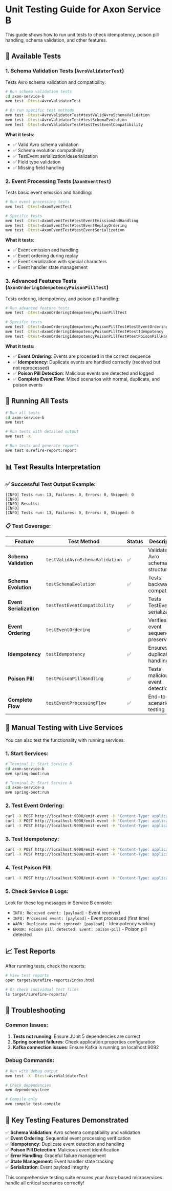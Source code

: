 # Unit Testing Guide for Axon Service B

This guide shows how to run unit tests to check idempotency, poison pill handling, schema validation, and other features.

## 🧪 Available Tests

### 1. **Schema Validation Tests** (`AvroValidatorTest`)
Tests Avro schema validation and compatibility:

```bash
# Run schema validation tests
cd axon-service-b
mvn test -Dtest=AvroValidatorTest

# Or run specific test methods
mvn test -Dtest=AvroValidatorTest#testValidAvroSchemaValidation
mvn test -Dtest=AvroValidatorTest#testSchemaEvolution
mvn test -Dtest=AvroValidatorTest#testTestEventCompatibility
```

**What it tests:**
- ✅ Valid Avro schema validation
- ✅ Schema evolution compatibility  
- ✅ TestEvent serialization/deserialization
- ✅ Field type validation
- ✅ Missing field handling

### 2. **Event Processing Tests** (`AxonEventTest`)
Tests basic event emission and handling:

```bash
# Run event processing tests
mvn test -Dtest=AxonEventTest

# Specific tests
mvn test -Dtest=AxonEventTest#testEventEmissionAndHandling
mvn test -Dtest=AxonEventTest#testEventReplayOrdering
mvn test -Dtest=AxonEventTest#testEventSerialization
```

**What it tests:**
- ✅ Event emission and handling
- ✅ Event ordering during replay
- ✅ Event serialization with special characters
- ✅ Event handler state management

### 3. **Advanced Features Tests** (`AxonOrderingIdempotencyPoisonPillTest`)
Tests ordering, idempotency, and poison pill handling:

```bash
# Run advanced feature tests
mvn test -Dtest=AxonOrderingIdempotencyPoisonPillTest

# Specific tests
mvn test -Dtest=AxonOrderingIdempotencyPoisonPillTest#testEventOrdering
mvn test -Dtest=AxonOrderingIdempotencyPoisonPillTest#testIdempotency
mvn test -Dtest=AxonOrderingIdempotencyPoisonPillTest#testPoisonPillHandling
```

**What it tests:**
- ✅ **Event Ordering**: Events are processed in the correct sequence
- ✅ **Idempotency**: Duplicate events are handled correctly (received but not reprocessed)
- ✅ **Poison Pill Detection**: Malicious events are detected and logged
- ✅ **Complete Event Flow**: Mixed scenarios with normal, duplicate, and poison events

## 🚀 Running All Tests

```bash
# Run all tests
cd axon-service-b
mvn test

# Run tests with detailed output
mvn test -X

# Run tests and generate reports
mvn test surefire-report:report
```

## 📊 Test Results Interpretation

### ✅ **Successful Test Output Example:**
```
[INFO] Tests run: 13, Failures: 0, Errors: 0, Skipped: 0
[INFO] 
[INFO] Results:
[INFO] 
[INFO] Tests run: 13, Failures: 0, Errors: 0, Skipped: 0
```

### 📋 **Test Coverage:**

| Feature | Test Method | Status | Description |
|---------|-------------|--------|-------------|
| **Schema Validation** | `testValidAvroSchemaValidation` | ✅ | Validates Avro schema structure |
| **Schema Evolution** | `testSchemaEvolution` | ✅ | Tests backward compatibility |
| **Event Serialization** | `testTestEventCompatibility` | ✅ | Tests TestEvent serialization |
| **Event Ordering** | `testEventOrdering` | ✅ | Verifies event sequence preservation |
| **Idempotency** | `testIdempotency` | ✅ | Ensures duplicate handling |
| **Poison Pill** | `testPoisonPillHandling` | ✅ | Tests malicious event detection |
| **Complete Flow** | `testEventProcessingFlow` | ✅ | End-to-end scenario testing |

## 🔧 Manual Testing with Live Services

You can also test the functionality with running services:

### 1. **Start Services:**
```bash
# Terminal 1: Start Service B
cd axon-service-b
mvn spring-boot:run

# Terminal 2: Start Service A  
cd axon-service-a
mvn spring-boot:run
```

### 2. **Test Event Ordering:**
```bash
curl -X POST http://localhost:9090/emit-event -H "Content-Type: application/json" -d '"event1"'
curl -X POST http://localhost:9090/emit-event -H "Content-Type: application/json" -d '"event2"'
curl -X POST http://localhost:9090/emit-event -H "Content-Type: application/json" -d '"event3"'
```

### 3. **Test Idempotency:**
```bash
curl -X POST http://localhost:9090/emit-event -H "Content-Type: application/json" -d '"duplicate-test"'
curl -X POST http://localhost:9090/emit-event -H "Content-Type: application/json" -d '"duplicate-test"'
```

### 4. **Test Poison Pill:**
```bash
curl -X POST http://localhost:9090/emit-event -H "Content-Type: application/json" -d '"poison-pill"'
```

### 5. **Check Service B Logs:**
Look for these log messages in Service B console:
- `INFO: Received event: [payload]` - Event received
- `INFO: Processed event: [payload]` - Event processed (first time)
- `WARN: Duplicate event ignored: [payload]` - Idempotency working
- `ERROR: Poison pill detected! Event: poison-pill` - Poison pill detected

## 📈 Test Reports

After running tests, check the reports:
```bash
# View test reports
open target/surefire-reports/index.html

# Or check individual test files
ls target/surefire-reports/
```

## 🐛 Troubleshooting

### Common Issues:

1. **Tests not running**: Ensure JUnit 5 dependencies are correct
2. **Spring context failures**: Check application.properties configuration
3. **Kafka connection issues**: Ensure Kafka is running on localhost:9092

### Debug Commands:
```bash
# Run with debug output
mvn test -X -Dtest=AvroValidatorTest

# Check dependencies
mvn dependency:tree

# Compile only
mvn compile test-compile
```

## 🎯 Key Testing Features Demonstrated

✅ **Schema Validation**: Avro schema compatibility and validation  
✅ **Event Ordering**: Sequential event processing verification  
✅ **Idempotency**: Duplicate event detection and handling  
✅ **Poison Pill Detection**: Malicious event identification  
✅ **Error Handling**: Graceful failure management  
✅ **State Management**: Event handler state tracking  
✅ **Serialization**: Event payload integrity  

This comprehensive testing suite ensures your Axon-based microservices handle all critical scenarios correctly!
